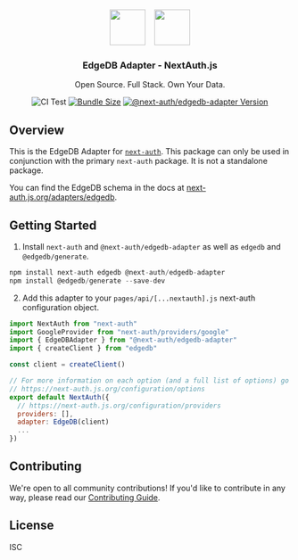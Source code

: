 <p align="center">
   <br/>
   <a href="https://next-auth.js.org" target="_blank"><img height="64px" src="https://next-auth.js.org/img/logo/logo-sm.png" /></a>&nbsp;&nbsp;&nbsp;&nbsp;<img height="64px" src="https://raw.githubusercontent.com/nextauthjs/adapters/main/packages/edgedb/logo.svg" />
   <h3 align="center"><b>EdgeDB Adapter</b> - NextAuth.js</h3>
   <p align="center">
   Open Source. Full Stack. Own Your Data.
   </p>
   <p align="center" style="align: center;">
      <img src="https://github.com/nextauthjs/next-auth/actions/workflows/release.yml/badge.svg?branch=main" alt="CI Test" />
      <a href="https://www.npmjs.com/package/@next-auth/edgedb-adapter" target="_blank"><img src="https://img.shields.io/bundlephobia/minzip/@next-auth/edgedb-adapter/next" alt="Bundle Size"/></a>
      <a href="https://www.npmjs.com/package/@next-auth/edgedb-adapter" target="_blank"><img src="https://img.shields.io/npm/v/@next-auth/edgedb-adapter/next" alt="@next-auth/edgedb-adapter Version" /></a>
   </p>
</p>

## Overview

This is the EdgeDB Adapter for [`next-auth`](https://next-auth.js.org). This package can only be used in conjunction with the primary `next-auth` package. It is not a standalone package.

You can find the EdgeDB schema in the docs at [next-auth.js.org/adapters/edgedb](https://next-auth.js.org/adapters/edgedb).

## Getting Started

1. Install `next-auth` and `@next-auth/edgedb-adapter` as well as `edgedb` and `@edgedb/generate`.

```js
npm install next-auth edgedb @next-auth/edgedb-adapter
npm install @edgedb/generate --save-dev
```

2. Add this adapter to your `pages/api/[...nextauth].js` next-auth configuration object.

```js
import NextAuth from "next-auth"
import GoogleProvider from "next-auth/providers/google"
import { EdgeDBAdapter } from "@next-auth/edgedb-adapter"
import { createClient } from "edgedb"

const client = createClient()

// For more information on each option (and a full list of options) go to
// https://next-auth.js.org/configuration/options
export default NextAuth({
  // https://next-auth.js.org/configuration/providers
  providers: [],
  adapter: EdgeDB(client)
  ...
})
```

## Contributing

We're open to all community contributions! If you'd like to contribute in any way, please read our [Contributing Guide](https://github.com/nextauthjs/next-auth/blob/main/CONTRIBUTING.md).

## License

ISC
